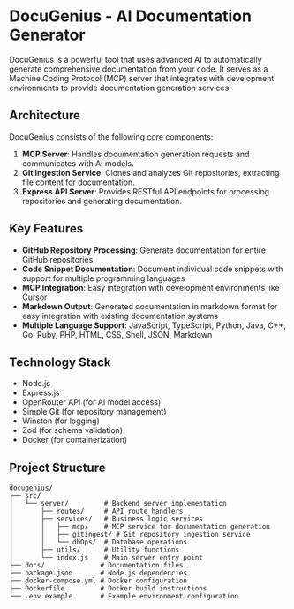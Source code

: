 # DocuGenius - AI Documentation Generator

DocuGenius is a powerful tool that uses advanced AI to automatically generate comprehensive documentation from your code. It serves as a Machine Coding Protocol (MCP) server that integrates with development environments to provide documentation generation services.

## Architecture

DocuGenius consists of the following core components:

1. **MCP Server**: Handles documentation generation requests and communicates with AI models.
2. **Git Ingestion Service**: Clones and analyzes Git repositories, extracting file content for documentation.
3. **Express API Server**: Provides RESTful API endpoints for processing repositories and generating documentation.

## Key Features

- **GitHub Repository Processing**: Generate documentation for entire GitHub repositories
- **Code Snippet Documentation**: Document individual code snippets with support for multiple programming languages
- **MCP Integration**: Easy integration with development environments like Cursor
- **Markdown Output**: Generated documentation in markdown format for easy integration with existing documentation systems
- **Multiple Language Support**: JavaScript, TypeScript, Python, Java, C++, Go, Ruby, PHP, HTML, CSS, Shell, JSON, Markdown

## Technology Stack

- Node.js
- Express.js
- OpenRouter API (for AI model access)
- Simple Git (for repository management)
- Winston (for logging)
- Zod (for schema validation)
- Docker (for containerization)

## Project Structure

```
docugenius/
├── src/
│   └── server/         # Backend server implementation
│       ├── routes/     # API route handlers
│       ├── services/   # Business logic services
│       │   ├── mcp/    # MCP service for documentation generation
│       │   ├── gitingest/ # Git repository ingestion service
│       │   └── dbOps/  # Database operations
│       ├── utils/      # Utility functions
│       └── index.js    # Main server entry point
├── docs/              # Documentation files
├── package.json       # Node.js dependencies
├── docker-compose.yml # Docker configuration
├── Dockerfile         # Docker build instructions
└── .env.example       # Example environment configuration
``` 